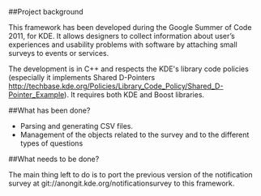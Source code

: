 ##Project background

This framework has been developed during the Google Summer of Code 2011, for KDE.
It allows designers to collect information about user’s experiences and usability problems with software by attaching small surveys to events or services.

The development is in C++ and respects the KDE's library code policies
(especially it implements Shared D-Pointers
 http://techbase.kde.org/Policies/Library_Code_Policy/Shared_D-Pointer_Example).
It requires both KDE and Boost libraries.

##What has been done?

- Parsing and generating CSV files.
- Management of the objects related to the survey and to the different types of questions

##What needs to be done?

The main thing left to do is to port the previous version of the notification survey at git://anongit.kde.org/notificationsurvey to this framework. 

